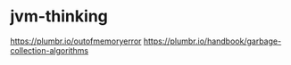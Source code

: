 # jvm-thinking
https://plumbr.io/outofmemoryerror
https://plumbr.io/handbook/garbage-collection-algorithms
